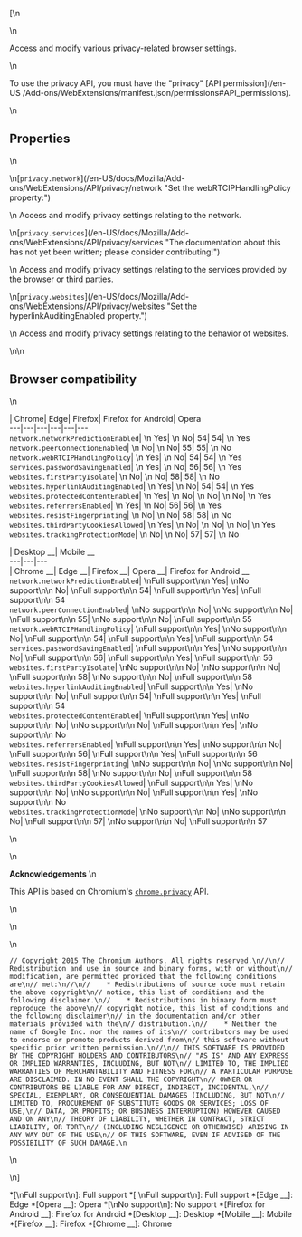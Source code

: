[\n

\n

Access and modify various privacy-related browser settings.

\n

To use the privacy API, you must have the "privacy" [API permission](/en-US
/Add-ons/WebExtensions/manifest.json/permissions#API_permissions).

\n

## Properties

\n

\n[`privacy.network`](/en-US/docs/Mozilla/Add-
ons/WebExtensions/API/privacy/network "Set the webRTCIPHandlingPolicy
property:")

\n    Access and modify privacy settings relating to the network.

\n[`privacy.services`](/en-US/docs/Mozilla/Add-
ons/WebExtensions/API/privacy/services "The documentation about this has not
yet been written; please consider contributing!")

\n    Access and modify privacy settings relating to the services provided by
the browser or third parties.

\n[`privacy.websites`](/en-US/docs/Mozilla/Add-
ons/WebExtensions/API/privacy/websites "Set the hyperlinkAuditingEnabled
property.")

\n    Access and modify privacy settings relating to the behavior of websites.

\n\n

## Browser compatibility

\n

| Chrome| Edge| Firefox| Firefox for Android| Opera  
---|---|---|---|---|---  
`network.networkPredictionEnabled`| \n Yes| \n No| 54| 54| \n Yes  
`network.peerConnectionEnabled`| \n No| \n No| 55| 55| \n No  
`network.webRTCIPHandlingPolicy`| \n Yes| \n No| 54| 54| \n Yes  
`services.passwordSavingEnabled`| \n Yes| \n No| 56| 56| \n Yes  
`websites.firstPartyIsolate`| \n No| \n No| 58| 58| \n No  
`websites.hyperlinkAuditingEnabled`| \n Yes| \n No| 54| 54| \n Yes  
`websites.protectedContentEnabled`| \n Yes| \n No| \n No| \n No| \n Yes  
`websites.referrersEnabled`| \n Yes| \n No| 56| 56| \n Yes  
`websites.resistFingerprinting`| \n No| \n No| 58| 58| \n No  
`websites.thirdPartyCookiesAllowed`| \n Yes| \n No| \n No| \n No| \n Yes  
`websites.trackingProtectionMode`| \n No| \n No| 57| 57| \n No  
  
| Desktop __| Mobile __  
---|---|---  
| Chrome __| Edge __| Firefox __| Opera __| Firefox for Android __  
`network.networkPredictionEnabled`|  \nFull support\n\n Yes| \nNo support\n\n
No| \nFull support\n\n 54| \nFull support\n\n Yes| \nFull support\n\n 54  
`network.peerConnectionEnabled`| \nNo support\n\n No| \nNo support\n\n No|
\nFull support\n\n 55| \nNo support\n\n No| \nFull support\n\n 55  
`network.webRTCIPHandlingPolicy`| \nFull support\n\n Yes| \nNo support\n\n No|
\nFull support\n\n 54| \nFull support\n\n Yes| \nFull support\n\n 54  
`services.passwordSavingEnabled`| \nFull support\n\n Yes| \nNo support\n\n No|
\nFull support\n\n 56| \nFull support\n\n Yes| \nFull support\n\n 56  
`websites.firstPartyIsolate`| \nNo support\n\n No| \nNo support\n\n No| \nFull
support\n\n 58| \nNo support\n\n No| \nFull support\n\n 58  
`websites.hyperlinkAuditingEnabled`| \nFull support\n\n Yes| \nNo support\n\n
No| \nFull support\n\n 54| \nFull support\n\n Yes| \nFull support\n\n 54  
`websites.protectedContentEnabled`| \nFull support\n\n Yes| \nNo support\n\n
No| \nNo support\n\n No| \nFull support\n\n Yes| \nNo support\n\n No  
`websites.referrersEnabled`| \nFull support\n\n Yes| \nNo support\n\n No|
\nFull support\n\n 56| \nFull support\n\n Yes| \nFull support\n\n 56  
`websites.resistFingerprinting`| \nNo support\n\n No| \nNo support\n\n No|
\nFull support\n\n 58| \nNo support\n\n No| \nFull support\n\n 58  
`websites.thirdPartyCookiesAllowed`| \nFull support\n\n Yes| \nNo support\n\n
No| \nNo support\n\n No| \nFull support\n\n Yes| \nNo support\n\n No  
`websites.trackingProtectionMode`| \nNo support\n\n No| \nNo support\n\n No|
\nFull support\n\n 57| \nNo support\n\n No| \nFull support\n\n 57  
  
\n

\n

 **Acknowledgements** \n

This API is based on Chromium's
[`chrome.privacy`](https://developer.chrome.com/extensions/privacy) API.

\n

\n

\n

    
    
    // Copyright 2015 The Chromium Authors. All rights reserved.\n//\n// Redistribution and use in source and binary forms, with or without\n// modification, are permitted provided that the following conditions are\n// met:\n//\n//    * Redistributions of source code must retain the above copyright\n// notice, this list of conditions and the following disclaimer.\n//    * Redistributions in binary form must reproduce the above\n// copyright notice, this list of conditions and the following disclaimer\n// in the documentation and/or other materials provided with the\n// distribution.\n//    * Neither the name of Google Inc. nor the names of its\n// contributors may be used to endorse or promote products derived from\n// this software without specific prior written permission.\n//\n// THIS SOFTWARE IS PROVIDED BY THE COPYRIGHT HOLDERS AND CONTRIBUTORS\n// "AS IS" AND ANY EXPRESS OR IMPLIED WARRANTIES, INCLUDING, BUT NOT\n// LIMITED TO, THE IMPLIED WARRANTIES OF MERCHANTABILITY AND FITNESS FOR\n// A PARTICULAR PURPOSE ARE DISCLAIMED. IN NO EVENT SHALL THE COPYRIGHT\n// OWNER OR CONTRIBUTORS BE LIABLE FOR ANY DIRECT, INDIRECT, INCIDENTAL,\n// SPECIAL, EXEMPLARY, OR CONSEQUENTIAL DAMAGES (INCLUDING, BUT NOT\n// LIMITED TO, PROCUREMENT OF SUBSTITUTE GOODS OR SERVICES; LOSS OF USE,\n// DATA, OR PROFITS; OR BUSINESS INTERRUPTION) HOWEVER CAUSED AND ON ANY\n// THEORY OF LIABILITY, WHETHER IN CONTRACT, STRICT LIABILITY, OR TORT\n// (INCLUDING NEGLIGENCE OR OTHERWISE) ARISING IN ANY WAY OUT OF THE USE\n// OF THIS SOFTWARE, EVEN IF ADVISED OF THE POSSIBILITY OF SUCH DAMAGE.\n

\n

\n]

  *[\nFull support\n]: Full support
  *[ \nFull support\n]: Full support
  *[Edge __]: Edge
  *[Opera __]: Opera
  *[\nNo support\n]: No support
  *[Firefox for Android __]: Firefox for Android
  *[Desktop __]: Desktop
  *[Mobile __]: Mobile
  *[Firefox __]: Firefox
  *[Chrome __]: Chrome

